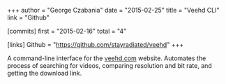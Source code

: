 +++
author = "George Czabania"
date = "2015-02-25"
title = "Veehd CLI"
link = "Github"

[commits]
  first = "2015-02-16"
  total = "4"

[links]
  Github = "https://github.com/stayradiated/veehd"
+++

A command-line interface for the [veehd.com](http://veehd.com) website.
Automates the process of searching for videos, comparing resolution and bit
rate, and getting the download link.
